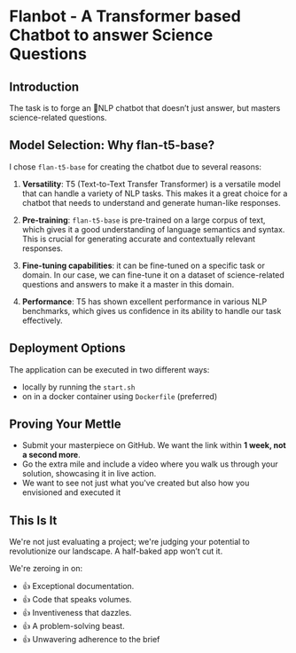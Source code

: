 # Flanbot - A Transformer based Chatbot to answer Science Questions 

## Introduction
The task is to forge an 💬NLP chatbot that doesn’t just answer, but masters science-related questions.

## Model Selection: Why flan-t5-base?

I chose `flan-t5-base` for creating the chatbot due to several reasons:

1. **Versatility**: T5 (Text-to-Text Transfer Transformer) is a versatile model that can handle a variety of NLP tasks. This makes it a great choice for a chatbot that needs to understand and generate human-like responses.

2. **Pre-training**: `flan-t5-base` is pre-trained on a large corpus of text, which gives it a good understanding of language semantics and syntax. This is crucial for generating accurate and contextually relevant responses.

3. **Fine-tuning capabilities**: it can be fine-tuned on a specific task or domain. In our case, we can fine-tune it on a dataset of science-related questions and answers to make it a master in this domain.

4. **Performance**: T5 has shown excellent performance in various NLP benchmarks, which gives us confidence in its ability to handle our task effectively.


## Deployment Options
The application can be executed in two different ways:
* locally by running the `start.sh` 
* on in a docker container using `Dockerfile` (preferred)

## Proving Your Mettle
* Submit your masterpiece on GitHub. We want the link within **1 week, not a second more**.
* Go the extra mile and include a video where you walk us through your solution, showcasing 
it in live action. 
* We want to see not just what you've created but also how you envisioned and executed it


## This Is It
We're not just evaluating a project; we're judging your potential to revolutionize our 
landscape. A half-baked app won’t cut it.

We're zeroing in on:
* 👍 Exceptional documentation.
* 👍 Code that speaks volumes.
* 👍 Inventiveness that dazzles.
* 👍 A problem-solving beast.
* 👍 Unwavering adherence to the brief